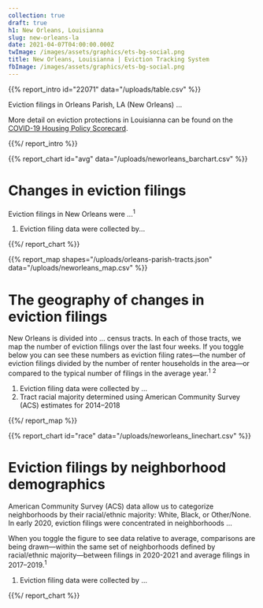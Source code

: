 ```yaml
---
collection: true
draft: true
h1: New Orleans, Louisianna
slug: new-orleans-la
date: 2021-04-07T04:00:00.000Z
twImage: /images/assets/graphics/ets-bg-social.png
title: New Orleans, Louisianna | Eviction Tracking System
fbImage: /images/assets/graphics/ets-bg-social.png
---
```


{{% report_intro id="22071" data="/uploads/table.csv" %}}

Eviction filings in Orleans Parish, LA (New Orleans) ...

More detail on eviction protections in Louisianna can be found on the [COVID-19 Housing Policy Scorecard](https://evictionlab.org/covid-policy-scorecard/la/).

{{%/ report_intro %}}

{{% report_chart id="avg" data="/uploads/neworleans_barchart.csv" %}}

# Changes in eviction filings

Eviction filings in New Orleans were ...<sup>1</sup>

1. Eviction filing data were collected by...

{{%/ report_chart %}}

{{% report_map shapes="/uploads/orleans-parish-tracts.json" data="/uploads/neworleans_map.csv" %}}

# The geography of changes in eviction filings

New Orleans is divided into ... census tracts. In each of those tracts, we map the number of eviction filings over the last four weeks. If you toggle below you can see these numbers as eviction filing rates—the number of eviction filings divided by the number of renter households in the area—or compared to the typical number of filings in the average year.<sup>1</sup> <sup>2</sup>

1. Eviction filing data were collected by ...
2. Tract racial majority determined using American Community Survey (ACS) estimates for 2014–2018

{{%/ report_map %}}

{{% report_chart id="race" data="/uploads/neworleans_linechart.csv" %}}

# Eviction filings by neighborhood demographics

American Community Survey (ACS) data allow us to categorize neighborhoods by their racial/ethnic majority: White, Black, or Other/None. In early 2020, eviction filings were concentrated in neighborhoods ...

When you toggle the figure to see data relative to average, comparisons are being drawn—within the same set of neighborhoods defined by racial/ethnic majority—between filings in 2020-2021 and average filings in 2017–2019.<sup>1</sup>

1. Eviction filing data were collected by ...

{{%/ report_chart %}}
